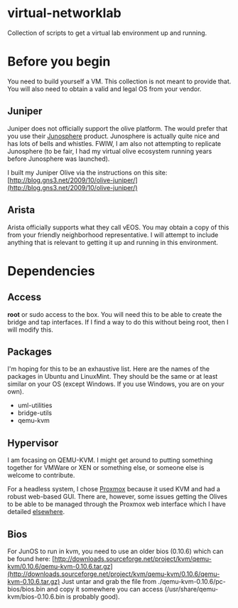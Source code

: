 virtual-networklab
==================

Collection of scripts to get a virtual lab environment up and running.

Before you begin
================
You need to build yourself a VM.  This collection is not meant to provide that.  You will also need to obtain a valid and legal OS from your vendor.

Juniper
-------
Juniper does not officially support the olive platform.  The would prefer that you use their [Junosphere](http://junosphere.net) product.  Junosphere is actually quite nice and has lots of bells and whistles.  FWIW, I am also not attempting to replicate Junosphere (to be fair, I had my virtual olive ecosystem running years before Junosphere was launched).

I built my Juniper Olive via the instructions on this site:
[http://blog.gns3.net/2009/10/olive-juniper/](http://blog.gns3.net/2009/10/olive-juniper/)

Arista
------
Arista officially supports what they call vEOS.  You may obtain a copy of this from your friendly neighborhood representative.  I will attempt to include anything that is relevant to getting it up and running in this environment.

Dependencies
============

Access
------
**root** or sudo access to the box.  You will need this to be able to create the bridge and tap interfaces.  If I find a way to do this without being root, then I will modify this.

Packages
--------
I'm hoping for this to be an exhaustive list.  Here are the names of the packages in Ubuntu and LinuxMint.  They should be the same or at least similar on your OS (except Windows.  If you use Windows, you are on your own).

* uml-utilities
* bridge-utils
* qemu-kvm

Hypervisor
----------
I am focasing on QEMU-KVM.  I might get around to putting something together for VMWare or XEN or something else, or someone else is welcome to contribute.

For a headless system, I chose [Proxmox](http://www.proxmox.com) because it used KVM and had a robust web-based GUI.  There are, however, some issues getting the Olives to be able to be managed through the Proxmox web interface which I have detailed [elsewhere](http://forum.proxmox.com/archive/index.php/t-10446.html).

Bios
----
For JunOS to run in kvm, you need to use an older bios (0.10.6) which can be found here:
[http://downloads.sourceforge.net/project/kvm/qemu-kvm/0.10.6/qemu-kvm-0.10.6.tar.gz](http://downloads.sourceforge.net/project/kvm/qemu-kvm/0.10.6/qemu-kvm-0.10.6.tar.gz)
Just untar and grab the file from ./qemu-kvm-0.10.6/pc-bios/bios.bin and copy it somewhere you can access (/usr/share/qemu-kvm/bios-0.10.6.bin is probably good).
